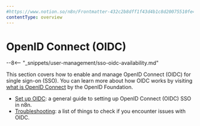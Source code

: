 ```yaml
---
#https://www.notion.so/n8n/Frontmatter-432c2b8dff1f43d4b1c8d20075510fe4
contentType: overview
---
```


# OpenID Connect (OIDC)

--8<-- "_snippets/user-management/sso-oidc-availability.md"

<!-- vale from-microsoft.Contractions = NO -->
This section covers how to enable and manage OpenID Connect (OIDC) for single sign-on (SSO). You can learn more about how OIDC works by visiting [what is OpenID Connect](https://openid.net/developers/how-connect-works/) by the OpenID Foundation.
<!-- vale from-microsoft.Contractions = NO -->

* [Set up OIDC](/user-management/oidc/setup.md): a general guide to setting up OpenID Connect (OIDC) SSO in n8n.
* [Troubleshooting](/user-management/oidc/troubleshooting.md): a list of things to check if you encounter issues with OIDC.

